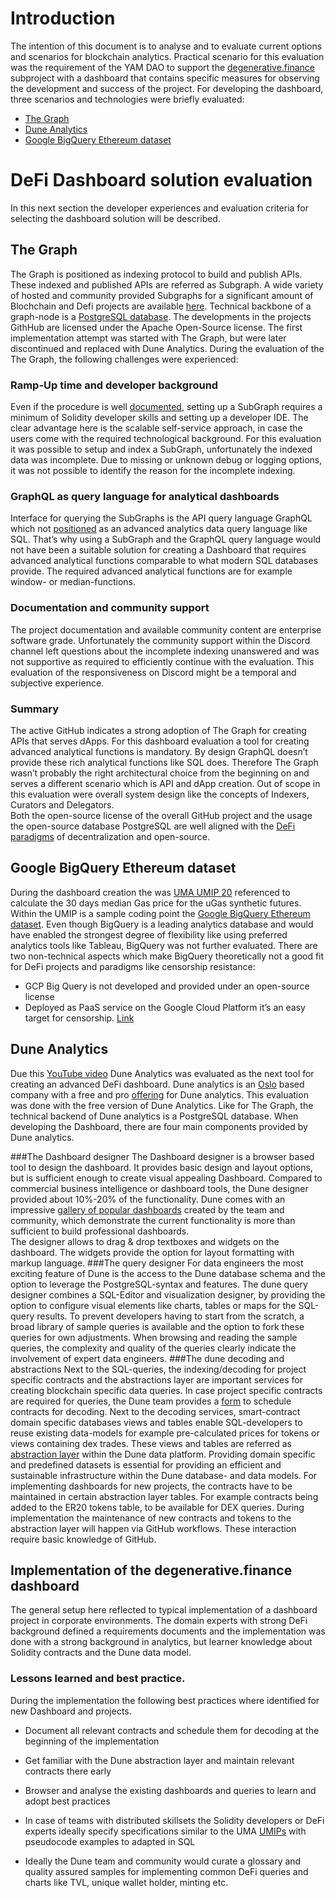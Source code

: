 # Introduction 
The intention of this document is to analyse and to evaluate current options and scenarios for blockchain analytics. 
Practical scenario for this evaluation was the requirement of the YAM DAO to support the [degenerative.finance](https://degenerative.finance/) subproject with a dashboard that contains specific measures for observing the development and success of the project. 
For developing the dashboard, three scenarios and technologies were briefly evaluated: 
* [The Graph]( https://thegraph.com/)
* [Dune Analytics](https://duneanalytics.com/)
* [Google BigQuery Ethereum dataset](https://cloud.google.com/blog/products/data-analytics/ethereum-bigquery-public-dataset-smart-contract-analytics)
# DeFi Dashboard solution evaluation 
In this next section the developer experiences and evaluation criteria for selecting the dashboard solution will be described. 

## The Graph 
The Graph is positioned as indexing protocol to build and publish APIs. These indexed and published APIs are referred as Subgraph. A wide variety of hosted and community provided Subgraphs for a significant amount of Blochchain and Defi projects are available [here](https://thegraph.com/explorer/).
Technical backbone of a graph-node is a [PostgreSQL database]( https://github.com/graphprotocol/graph-node#quick-start).
The developments in the projects GithHub are licensed under the Apache Open-Source license. 
The first implementation attempt was started with The Graph, but were later discontinued and replaced with Dune Analytics. 
During the evaluation of the The Graph, the following challenges were experienced: 

### Ramp-Up time and developer background 
Even if the procedure is well [documented]( https://thegraph.com/docs/define-a-subgraph#create-a-subgraph-project), setting up a SubGraph requires a minimum of Solidity developer skills and setting up a developer IDE.  The clear advantage here is the scalable self-service approach, in case the users come with the required technological background. 
For this evaluation it was possible to setup and index a SubGraph, unfortunately the indexed data was incomplete. Due to missing or unknown debug or logging options, it was not possible to identify the reason for the incomplete indexing. 
 

 
### GraphQL as query language for analytical dashboards 
Interface for querying the SubGraphs is the API query language GraphQL which not [positioned](https://graphql.org/faq/#is-graphql-a-database-language-like-sql) as an advanced analytics data query language like SQL. That’s why using a SubGraph and the GraphQL query language would not have been a suitable solution for creating a Dashboard that requires advanced analytical functions comparable to what modern SQL databases provide. The required advanced analytical functions are for example window- or median-functions. 

### Documentation and community support  
The project documentation and available community content are enterprise software grade. 
Unfortunately the community support within the Discord channel left questions about the incomplete indexing unanswered and was not supportive as required to efficiently continue with the evaluation. This evaluation of the responsiveness on Discord might be a temporal and subjective experience. 
### Summary   
The active GitHub indicates a strong adoption of The Graph for creating APIs that serves dApps. For this dashboard evaluation a tool for creating advanced analytical functions is mandatory. By design GraphQL doesn’t provide these rich analytical functions like SQL does. 
Therefore The Graph wasn’t probably the right architectural choice from the beginning on and serves a different scenario which is API and dApp creation. 
Out of scope in this evaluation were overall system design like the concepts of Indexers, Curators and Delegators.  
Both the open-source license of the overall GitHub project and the usage the open-source database PostgreSQL are well aligned with the [DeFi paradigms](https://github.com/ong/awesome-decentralized-finance#what-is-decentralized-finance) of decentralization and open-source. 

## Google BigQuery Ethereum dataset
During the dashboard creation the was [UMA UMIP 20]( https://github.com/UMAprotocol/UMIPs/blob/master/UMIPs/umip-20.md) referenced to calculate the 30 days median Gas price for the uGas synthetic futures.
Within the UMIP is a sample coding point the [Google BigQuery Ethereum dataset](https://cloud.google.com/blog/products/data-analytics/ethereum-bigquery-public-dataset-smart-contract-analytics). Even though BigQuery is a leading analytics database and would have enabled the strongest degree of flexibility like using preferred analytics tools like Tableau, BigQuery was not further evaluated. 
There are two non-technical aspects which make BigQuery theoretically not a good fit for DeFi projects and paradigms like censorship resistance: 
* GCP Big Query is not developed and provided under an open-source license 
* Deployed as PaaS service on the Google Cloud Platform it’s an easy target for censorship. [Link](https://transparencyreport.google.com/user-data/us-national-security)

## Dune Analytics 
Due this [YouTube video]( https://www.youtube.com/watch?v=AWlwO9T8dkY) Dune Analytics was evaluated as the next tool for creating an advanced DeFi dashboard. 
Dune analytics is an [Oslo](https://careers.duneanalytics.com/) based company with a free and pro [offering]( https://www.duneanalytics.com/pricing) for Dune analytics. 
This evaluation was done with the free version of Dune Analytics. 
Like for The Graph, the technical backend of Dune analytics is a PostgreSQL database. 
When developing the Dashboard, there are four main components provided by Dune analytics. 

###The Dashboard designer 
The Dashboard designer is a browser based tool to design the dashboard. It provides basic design and layout options, but is sufficient enough to create visual appealing Dashboard. Compared to commercial business intelligence or dashboard tools, the Dune designer provided about 10%-20% of the functionality. Dune comes with an impressive [gallery of popular dashboards]( https://explore.duneanalytics.com/dashboards/popular) created by the team and community, which demonstrate the current functionality is more than sufficient to build professional dashboards.  
The designer allows to drag & drop textboxes and widgets on the dashboard. The widgets provide the option for layout formatting with markup language. 
###The query designer 
For data engineers the most exciting feature of Dune is the access to the Dune database schema and the option to leverage the PostgreSQL-syntax and features. 
The dune query designer combines a SQL-Editor and visualization designer, by providing the option to configure visual elements like charts, tables or maps for the SQL-query results. 
To prevent developers having to start from the scratch, a broad library of sample queries is available and the option to fork these queries for own adjustments. 
When browsing and reading the sample queries, the complexity and quality of the queries clearly indicate the involvement of expert data engineers.
###The dune decoding and abstractions 
Next to the SQL-queries, the indexing/decoding for project specific contracts and the abstractions layer are important services for creating blockchain specific data queries. 
In case project specific contracts are required for queries, the Dune team provides a [form]( https://duneanalytics.retool.com/embedded/public/892af55f-a6ff-41df-b203-f8acb6f0a38b) to schedule contracts for decoding. 
Next to the decoding services, smart-contract domain specific databases views and tables enable SQL-developers to reuse existing data-models for example pre-calculated prices for tokens or views containing dex trades. These views and tables are referred as [abstraction layer]( https://duneanalytics.retool.com/embedded/public/892af55f-a6ff-41df-b203-f8acb6f0a38b) within the Dune data platform. Providing domain specific and predefined datasets is essential for providing an efficient and sustainable infrastructure within the Dune database- and data models. 
For implementing dashboards for new projects, the contracts have to be maintained in certain abstraction layer tables. For example contracts being added to the ER20 tokens table, to be available for DEX queries. During implementation the maintenance of new contracts and tokens to the abstraction layer will happen via GitHub workflows. These interaction require basic knowledge of GitHub. 


## Implementation of the degenerative.finance dashboard 
The general setup here reflected to typical implementation of a dashboard project in corporate environments. The domain experts with strong DeFi background defined a requirements documents and the implementation was done with a strong background in analytics, but learner knowledge about Solidity contracts and the Dune data model. 
 
### Lessons learned and best practice. 
During the implementation the following best practices where identified for new Dashboard and projects. 

* Document all relevant contracts and schedule them for decoding at the beginning of the implementation 
* Get familiar with the Dune abstraction layer and maintain relevant contracts there early 

* Browser and analyse the existing dashboards and queries to learn and adopt best practices  

* In case of teams with distributed skillsets the Solidity developers or DeFi experts ideally specify specifications similar to the UMA [UMIPs]( https://github.com/UMAprotocol/UMIPs/blob/master/UMIPs/umip-16.md) with pseudocode examples to adapted in SQL 

* Ideally the Dune team and community would curate a glossary and quality assured samples for implementing common DeFi queries and charts like TVL, unique wallet holder, minting etc. 
